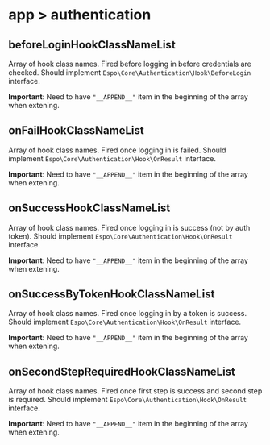# app > authentication

## beforeLoginHookClassNameList

Array of hook class names. Fired before logging in before credentials are checked. Should implement `Espo\Core\Authentication\Hook\BeforeLogin` interface.

**Important**: Need to have `"__APPEND__"` item in the beginning of the array when extening.

## onFailHookClassNameList

Array of hook class names. Fired once logging in is failed. Should implement `Espo\Core\Authentication\Hook\OnResult` interface.

**Important**: Need to have `"__APPEND__"` item in the beginning of the array when extening.

## onSuccessHookClassNameList

Array of hook class names. Fired once logging in is success (not by auth token). Should implement `Espo\Core\Authentication\Hook\OnResult` interface.

**Important**: Need to have `"__APPEND__"` item in the beginning of the array when extening.

## onSuccessByTokenHookClassNameList

Array of hook class names. Fired once logging in by a token is success. Should implement `Espo\Core\Authentication\Hook\OnResult` interface.

**Important**: Need to have `"__APPEND__"` item in the beginning of the array when extening.

## onSecondStepRequiredHookClassNameList

Array of hook class names. Fired once first step is success and second step is required. Should implement `Espo\Core\Authentication\Hook\OnResult` interface.

**Important**: Need to have `"__APPEND__"` item in the beginning of the array when extening.
